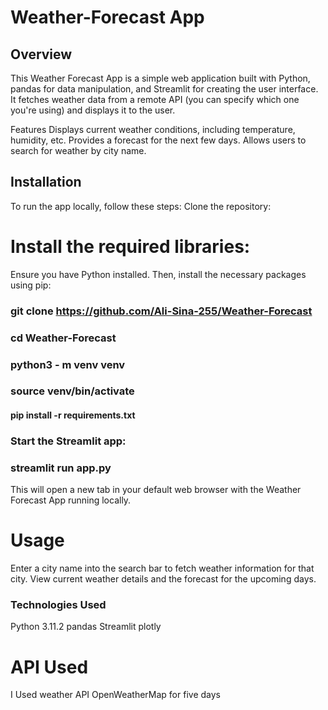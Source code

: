 # Weather-Forecast App
## Overview
This Weather Forecast App is a simple web application built with Python, pandas for data manipulation, and Streamlit for creating the user interface. It fetches weather data from a remote API (you can specify which one you're using) and displays it to the user.

Features
Displays current weather conditions, including temperature, humidity, etc.
Provides a forecast for the next few days.
Allows users to search for weather by city name.

## Installation
To run the app locally, follow these steps:
Clone the repository:
# Install the required libraries:
Ensure you have Python installed. Then, install the necessary packages using pip:
### git clone https://github.com/Ali-Sina-255/Weather-Forecast
### cd Weather-Forecast
### python3 - m venv venv 
### source venv/bin/activate
#### pip install -r requirements.txt
### Start the Streamlit app:
### streamlit run app.py
This will open a new tab in your default web browser with the Weather Forecast App running locally.

# Usage
Enter a city name into the search bar to fetch weather information for that city.
View current weather details and the forecast for the upcoming days.
### Technologies Used
Python 3.11.2
pandas 
Streamlit
plotly
# API Used
I Used weather API OpenWeatherMap for five days

